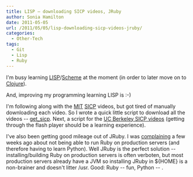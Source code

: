 ```yaml
---
title: LISP – downloading SICP videos, JRuby
author: Sonia Hamilton
date: 2011-05-05
url: /2011/05/05/lisp-downloading-sicp-videos-jruby/
categories:
  - Other-Tech
tags:
  - Git
  - Lisp
  - Ruby
---
```

I'm busy learning [LISP][1]/[Scheme][2] at the moment (in order to later move on to [Clojure][3]). 

<!--more-->

And, improving my programming learning LISP is :-)

I'm following along with the [MIT][4] [SICP][5] videos, but got tired of manually downloading each video. So I wrote a quick little script to download all the videos -- [get_sicp][6]. Next, a script for the [UC Berkeley SICP videos][7] (getting through the flash player should be a learning experience).

I've also been getting good mileage out of JRuby. I was [complaining][8] a few weeks ago about not being able to run Ruby on production servers (and therefore having to learn Python). Well JRuby is the perfect solution -- installing/building Ruby on production servers is often verboten, but most production servers already have a JVM so installing JRuby in ${HOME} is a non-brainer and doesn't litter /usr. Good: Ruby -- fun, Python -- <snore>.

 [1]: http://en.wikipedia.org/wiki/Lisp_%28programming_language%29
 [2]: http://en.wikipedia.org/wiki/Scheme_%28programming_language%29
 [3]: http://clojure.org/
 [4]: http://mitpress.mit.edu/sicp/
 [5]: http://en.wikipedia.org/wiki/Structure_and_Interpretation_of_Computer_Programs
 [6]: https://github.com/soniah/get_sicp
 [7]: http://inst.eecs.berkeley.edu/~cs61a/sp11/
 [8]: http://blog.snowfrog.net/2011/03/27/lisp-and-python/
